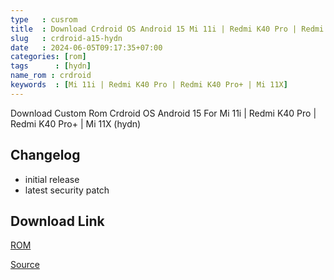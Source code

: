 ```yaml
---
type   : cusrom
title  : Download Crdroid OS Android 15 Mi 11i | Redmi K40 Pro | Redmi K40 Pro+ | Mi 11X
slug   : crdroid-a15-hydn
date   : 2024-06-05T09:17:35+07:00
categories: [rom]
tags      : [hydn]
name_rom : crdroid
keywords  : [Mi 11i | Redmi K40 Pro | Redmi K40 Pro+ | Mi 11X]
---
```


Download Custom Rom Crdroid OS Android 15 For Mi 11i | Redmi K40 Pro | Redmi K40 Pro+ | Mi 11X (hydn)

## Changelog
- initial release 
- latest security patch


## Download Link
[ROM](https://sourceforge.net/projects/crdroid/files/haydn/11.x/)

[Source](https://crdroid.net/haydn/11)

